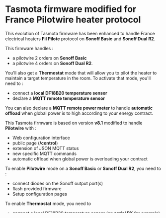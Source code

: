 Tasmota firmware modified for France Pilotwire heater protocol
=============

This evolution of Tasmota firmware has been enhanced to handle France electrical heaters **Fil Pilote** protocol on **Sonoff Basic** and **Sonoff Dual R2**.

This firmware handles :
  * a pilotwire 2 orders on **Sonoff Basic**
  * a pilotwire 4 orders on **Sonoff Dual R2**.

You'll also get a **Thermostat** mode that will allow you to pilot the heater to maintain a target temperature in the room. To activate that mode, you'll need to :
  * connect a **local DF18B20 temperature sensor**
  * declare a **MQTT remote temperature sensor**

You can also declare a **MQTT remote power meter** to handle **automatic offload** when global power is to high according to your energy contract.

This Tasmota firmware is based on version **v8.1** modified to handle **Pilotwire** with :
  * Web configuration interface
  * public page (**/control**)
  * extension of JSON MQTT status
  * new specific MQTT commands
  * automatic offload when global power is overloading your contract

To enable **Pilotwire** mode on a **Sonoff Basic** or **Sonoff Dual R2**, you need to :
  * connect diodes on the Sonoff output port(s)
  * flash provided firmware
  * Setup configuration pages
 
To enable **Thermostat** mode, you need to 
  * connect a local DF18B20 temperature sensor (on **serial RX** for example)
  * declare a remote temperature sensor

MQTT JSON result should look like that :

    mqtt/topic/tele/STATE = {"Time":"2020-01-10T02:31:52","Uptime":"0T00:06:44","UptimeSec":404,"Heap":29,"SleepMode":"Dynamic","Sleep":50,"LoadAvg":19,"MqttCount":1,"POWER":"OFF","Wifi":{"AP":1,"SSId":"bernaerts-nantes","BSSId":"30:23:03:84:B0:20","Channel":2,"RSSI":78,"Signal":-61,"LinkCount":1,"Downtime":"0T00:00:08"}}
    mqtt/topic/tele/SENSOR = {"Time":"2020-01-10T02:31:52","DS18B20":{"Id":"0119123F8828","Temperature":21.2},"Offload":{"State":"OFF","Before":0,"After":0,"Power":1000,"Contract":7000,"Topic":"nantes/energy/pzem004/tele/SENSOR","Key":"ApparentPower"},"Pilotwire":{"Relay":1,"Mode":5,"Label":"Thermostat","Temperature":21.25,"Target":24.00,"Drift":0.00,"Min":12.00,"Max":25.00},"State":{"Mode":2,"Label":"Comfort"},"TempUnit":"C"}
    mqtt/topic/tele/SENSOR = {"Offload":{"State":"ON","Before":0,"After":0,"Power":1000,"Contract":700,"Topic":"nantes/energy/pzem004/tele/SENSOR","Key":"ApparentPower"}}
    mqtt/topic/stat/RESULT = {"POWER":"ON"}
    mqtt/topic/stat/POWER = ON
    mqtt/topic/tele/SENSOR = {"Pilotwire":{"Relay":1,"Mode":5,"Label":"Thermostat","Temperature":21.25,"Target":24.00,"Drift":0.00,"Min":12.00,"Max":25.00},"State":{"Mode":1,"Label":"Off"}}
    mqtt/topic/tele/STATE = {"Time":"2020-01-10T02:32:22","Uptime":"0T00:07:14","UptimeSec":434,"Heap":29,"SleepMode":"Dynamic","Sleep":50,"LoadAvg":19,"MqttCount":1,"POWER":"ON","Wifi":{"AP":1,"SSId":"bernaerts-nantes","BSSId":"30:23:03:84:B0:20","Channel":2,"RSSI":78,"Signal":-61,"LinkCount":1,"Downtime":"0T00:00:08"}}
    mqtt/topic/tele/SENSOR = {"Time":"2020-01-10T02:32:22","DS18B20":{"Id":"0119123F8828","Temperature":21.2},"Offload":{"State":"ON","Before":0,"After":0,"Power":1000,"Contract":700,"Topic":"nantes/energy/pzem004/tele/SENSOR","Key":"ApparentPower"},"Pilotwire":{"Relay":1,"Mode":5,"Label":"Thermostat","Temperature":21.25,"Target":24.00,"Drift":0.00,"Min":12.00,"Max":25.00},"State":{"Mode":1,"Label":"Off"},"TempUnit":"C"}

Pilotwire protocol is described at http://www.radiateur-electrique.org/fil-pilote-radiateur.php

Pre-compiled version of Tasmota handling fil pilote is available : **tasmota.bin**

Complete setup guide will be available at http://www.bernaerts-nicolas.fr/iot/...
